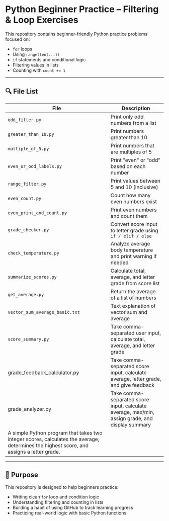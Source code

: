 # Python Beginner Practice – Filtering & Loop Exercises

This repository contains beginner-friendly Python practice problems focused on:

- `for` loops  
- Using `range(len(...))`  
- `if` statements and conditional logic  
- Filtering values in lists  
- Counting with `count += 1`

---

## 🔍 File List

| File | Description |
|------|-------------|
| `odd_filter.py` | Print only odd numbers from a list |
| `greater_than_10.py` | Print numbers greater than 10 |
| `multiple_of_5.py` | Print numbers that are multiples of 5 |
| `even_or_odd_labels.py` | Print "even" or "odd" based on each number |
| `range_filter.py` | Print values between 5 and 10 (inclusive) |
| `even_count.py` | Count how many even numbers exist |
| `even_print_and_count.py` | Print even numbers and count them |
| `grade_checker.py` | Convert score input to letter grade using `if / elif / else` |
| `check_temperature.py` | Analyze average body temperature and print warning if needed |
| `summarize_scores.py` | Calculate total, average, and letter grade from score list |
| `get_average.py` | Return the average of a list of numbers |
| `vector_sum_average_basic.txt` | Text explanation of vector sum and average |
| `score_summary.py` | Take comma-separated user input, calculate total, average, and letter grade |
| grade_feedback_calculator.py | Take comma-separated score input, calculate average, letter grade, and give feedback |
| grade_analyzer.py | Take comma-separated score input, calculate average, max/min, assign grade, and display summary |
| A simple Python program that takes two integer scores, calculates the average, determines the highest score, and assigns a letter grade. |


---

## 📝 Purpose

This repository is designed to help beginners practice:

- Writing clean `for` loop and condition logic  
- Understanding filtering and counting in lists  
- Building a habit of using GitHub to track learning progress  
- Practicing real-world logic with basic Python functions
